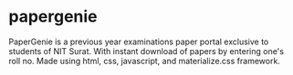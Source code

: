 # papergenie
PaperGenie is a previous year examinations paper portal exclusive to students of NIT Surat.
With instant download of papers by entering one's roll no.
Made using html, css, javascript, and materialize.css framework.
